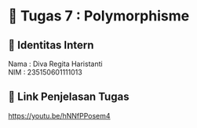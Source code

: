 # 📁 Tugas 7 : Polymorphisme

## 👤 Identitas Intern
Nama : Diva Regita Haristanti            
NIM  : 235150601111013

## 🔗 Link Penjelasan Tugas

https://youtu.be/hNNfPPosem4
